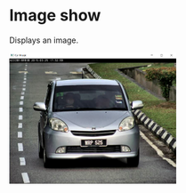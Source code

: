 # Image show

Displays an image.

<img src="../../../Snippets/C++/CV/image_show.png" width="300" alt="Car image">
